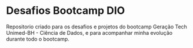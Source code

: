 # Desafios Bootcamp DIO
Repositorio criado para os desafios e projetos do bootcamp Geração Tech Unimed-BH - Ciência de Dados, e para acompanhar minha evolução durante todo o bootcamp.

